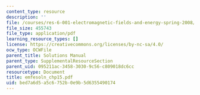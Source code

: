 ```yaml
---
content_type: resource
description: ''
file: /courses/res-6-001-electromagnetic-fields-and-energy-spring-2008/bed7a6d5a5c6752b0e9b5d6355490174_emfesoln_chp15.pdf
file_size: 455743
file_type: application/pdf
learning_resource_types: []
license: https://creativecommons.org/licenses/by-nc-sa/4.0/
ocw_type: OCWFile
parent_title: Solutions Manual
parent_type: SupplementalResourceSection
parent_uid: 095211ac-3458-3030-9c56-c809018dc6cc
resourcetype: Document
title: emfesoln_chp15.pdf
uid: bed7a6d5-a5c6-752b-0e9b-5d6355490174
---
```

